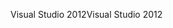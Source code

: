 <span data-ttu-id="e49bd-101">Visual Studio 2012</span><span class="sxs-lookup"><span data-stu-id="e49bd-101">Visual Studio 2012</span></span>